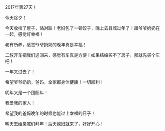 2017年第27天！

今天除夕！

今天收拾了屋子，贴对联！老妈包了一顿饺子，晚上去县城过年了！跟爷爷奶奶在一起，感觉好幸福！

老有所养，感觉爷爷奶奶的晚年真是幸福！

二叔开车把我们送回来，感觉有车真是方便！如果结婚买不了房子，那就先买个车吧！

一年又过去了！

希望爷爷奶奶，爸妈，全家都身体健康！一切顺利！

明年又是一个团圆年！

我爱我的家人！

希望我的爸妈晚年的时候也能过上幸福的日子！

明天去给亲戚们拜年！后天媳妇就来了，好好开心！


